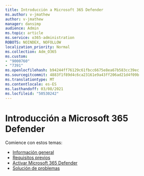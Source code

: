 ```yaml
---
title: Introducción a Microsoft 365 Defender
ms.author: v-jmathew
author: v-jmathew
manager: dansimp
audience: Admin
ms.topic: article
ms.service: o365-administration
ROBOTS: NOINDEX, NOFOLLOW
localization_priority: Normal
ms.collection: Adm_O365
ms.custom:
- "9000760"
- "7391"
ms.openlocfilehash: b94244ff76129c61fbcc6675e8ea67b583cc39ec
ms.sourcegitcommit: 4883f1f89d4c6ca23161e9a43ff206ad21d4f09b
ms.translationtype: MT
ms.contentlocale: es-ES
ms.lasthandoff: 03/08/2021
ms.locfileid: "50530242"
---
```

# <a name="get-started-with-microsoft-365-defender"></a>Introducción a Microsoft 365 Defender

Comience con estos temas:

- [Información general](https://docs.microsoft.com/microsoft-365/security/mtp/microsoft-threat-protection)
- [Requisitos previos](https://docs.microsoft.com/microsoft-365/security/mtp/prerequisites)
- [Activar Microsoft 365 Defender](https://docs.microsoft.com/microsoft-365/security/mtp/mtp-enable)
- [Solución de problemas](https://docs.microsoft.com/microsoft-365/security/mtp/troubleshoot)
